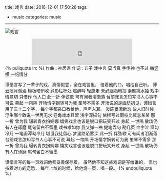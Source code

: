 title: 戏言
date: 2016-12-01 17:50:26
tags: 
- music
categories: music
---
![戏言](http://7xphbb.com1.z0.glb.clouddn.com/xiyan.jpg)
<div style="width: 330px;margin: 0 auto;">
<iframe frameborder="no" border="0" marginwidth="0" marginheight="0" width=330 height=86 src="http://music.163.com/outchain/player?type=2&id=28793806&auto=0&height=66"></iframe>
</div>
<!-- more -->
{% pullquote lrc %}
作曲 : 神居谣
作词 : 五子
戏中言 莫当真
字传神 也不过 撇竖横
一纸情分

谭惜言写了一辈子的戏，真情假意，全在戏言里，
借着他的口，唱给自己听。
薄云淡月谢酒 檀板暗悄收
斜影栏杆处 趁醉吟 轻旋走
未必胭脂粉扣 素颜挑水袖
戏中情意切 只借作 他人口
此一折 伴弦歌
可有闻者泪渐落
台前戏言怎知写书人心事不可说
幕起 一帘隔
开场情字婉转可为我
笙琴不需多
开场说的是画舫初见，谭惜言用了三十二个字，
每个字都亲口教给他，声声入耳。
泼陈墨潦新愁 故人旧时候
浮生哪个敢说一世再无求
卷角戏本且留 浅字深描勾
依稀写过同枝比翼恋某某
那一折 曾为我
辗转青衣扮婀娜
嬉笑戏言也该是脱口把玩笑开过
身起 一世隔
散场仍有人在琢磨
尾句留白不留墨
戏书难如你 我又弹一曲
提笔弄句
勘几页 血字泣
潭勾冷月 一笔画潭勾冷月
堪觅我徒留心
梦里路陌雾深
此一折 伴弦歌
可有闻者泪渐落
台前戏言怎知写书人心事不可说
幕起 一帘隔
开场情字婉转可为我
笙琴不需多
那一折 曾为我
辗转青衣扮婀娜
嬉笑戏言也该是脱口把玩笑开过
身起 一世隔
散场仍有人在琢磨
尾句留白不留墨

谭惜言写的每一页戏词他都妥善保存着。
虽然他不知这些戏词是写给谁的，
但也按着对方的遗愿，
每年上坟的时候，给他烧一页，唱一段。
{% endpullquote %}